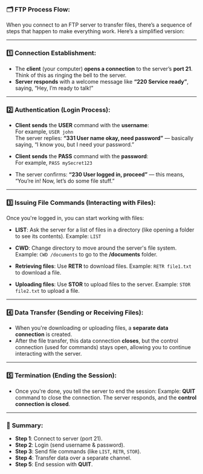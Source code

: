 ### 🗂️ **FTP Process Flow:**
When you connect to an FTP server to transfer files, there’s a sequence of steps that happen to make everything work. Here’s a simplified version:

---

### 1️⃣ **Connection Establishment:**
- The **client** (your computer) **opens a connection** to the server’s **port 21**. Think of this as ringing the bell to the server.
- **Server responds** with a welcome message like **“220 Service ready”**, saying, “Hey, I’m ready to talk!”

---

### 2️⃣ **Authentication (Login Process):**
- **Client sends** the **USER** command with the **username**:  
  For example, `USER john`  
  The server replies: **“331 User name okay, need password”** — basically saying, “I know you, but I need your password.”
  
- **Client sends** the **PASS** command with the **password**:  
  For example, `PASS mySecret123`

- The server confirms: **“230 User logged in, proceed”** — this means, “You’re in! Now, let’s do some file stuff.”

---

### 3️⃣ **Issuing File Commands (Interacting with Files):**
Once you're logged in, you can start working with files:
- **LIST**: Ask the server for a list of files in a directory (like opening a folder to see its contents).
  Example: `LIST`
  
- **CWD**: Change directory to move around the server's file system.
  Example: `CWD /documents` to go to the **/documents** folder.

- **Retrieving files**: Use **RETR** to download files.
  Example: `RETR file1.txt` to download a file.

- **Uploading files**: Use **STOR** to upload files to the server.
  Example: `STOR file2.txt` to upload a file.

---

### 4️⃣ **Data Transfer (Sending or Receiving Files):**
- When you're downloading or uploading files, a **separate data connection** is created.
- After the file transfer, this data connection **closes**, but the control connection (used for commands) stays open, allowing you to continue interacting with the server.

---

### 5️⃣ **Termination (Ending the Session):**
- Once you're done, you tell the server to end the session:
  Example: **QUIT** command to close the connection.
  The server responds, and the **control connection is closed**.

---

### 🎯 **Summary**:
- **Step 1**: Connect to server (port 21).
- **Step 2**: Login (send username & password).
- **Step 3**: Send file commands (like `LIST`, `RETR`, `STOR`).
- **Step 4**: Transfer data over a separate channel.
- **Step 5**: End session with **QUIT**.
